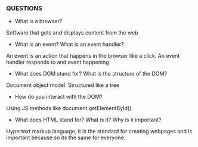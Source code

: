 ### QUESTIONS

- What is a browser?

Software that gets and displays content from the web

- What is an event? What is an event handler?

An event is an action that happens in the browser like a click. An event handler responds to and event happening 
- What does DOM stand for? What is the structure of the DOM?

Document object model. Structured like a tree
- How do you interact with the DOM?

Using JS methods like document.getElementById()
- What does HTML stand for? What is it? Why is it important?

Hypertext markup language, it is the standard for creating webpages and is important because so its the same for everyone.
